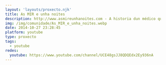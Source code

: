 ```yaml
---
layout: 'layouts/proxecto.njk'
title: As MIR e unha noites
description: http://www.asmireunhanoites.com - A historia dun médico que non deu aprobado o MIR
img: /img/comunidade/As_MIR_e_unha_noites.webp
date: 2014-10-27 23:28:45
platform: youtube
type: proxecto
tags:
  - youtube
redes:
  youtube: https://www.youtube.com/channel/UCE48gsJJ8QDQEdx2Ey936nA
---
```

